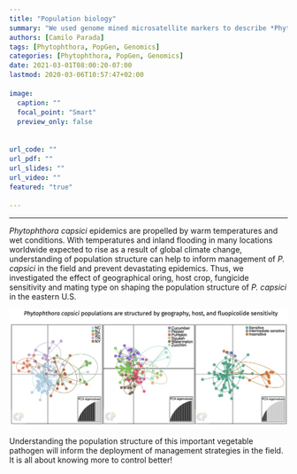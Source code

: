 ```yaml
---
title: "Population biology"
summary: "We used genome mined microsatellite markers to describe *Phytophthora capsici* population structure in the eastern Unite States"
authors: [Camilo Parada]
tags: [Phytophthora, PopGen, Genomics]
categories: [Phytophthora, PopGen, Genomics]
date: 2021-03-01T08:00:20-07:00
lastmod: 2020-03-06T10:57:47+02:00

image:
  caption: ""
  focal_point: "Smart"
  preview_only: false


url_code: ""
url_pdf: ""
url_slides: ""
url_video: ""
featured: "true"

---
```


------

*Phytophthora capsici* epidemics are propelled by warm temperatures and wet conditions. With temperatures and inland flooding in many locations worldwide expected to rise as a result of global climate change, understanding of population structure can help to inform management of *P. capsici* in the field and prevent devastating epidemics. Thus, we investigated the effect of geographical oring, host crop, fungicide sensitivity and mating type on shaping the population structure of *P. capsici* in the eastern U.S.

![](structure.png)

Understanding the population structure of this important vegetable pathogen will inform the deployment of management strategies in the field. It is all about knowing more to control better! 
